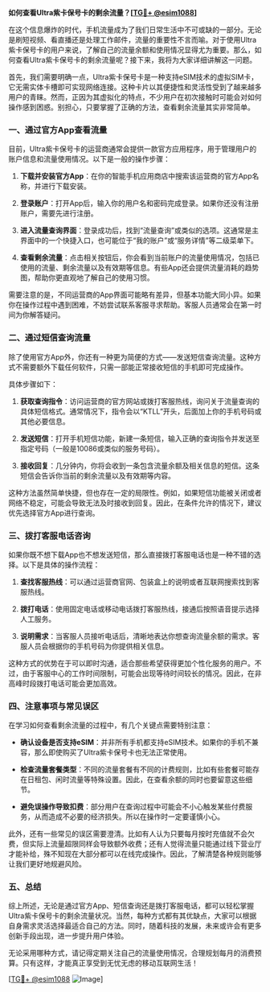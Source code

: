 **如何查看Ultra紫卡保号卡的剩余流量？[[TG💪+ @esim1088](https://t.me/s/esim1088)]**

在这个信息爆炸的时代，手机流量成为了我们日常生活中不可或缺的一部分。无论是刷短视频、看直播还是处理工作邮件，流量的重要性不言而喻。对于使用Ultra紫卡保号卡的用户来说，了解自己的流量余额和使用情况显得尤为重要。那么，如何查看Ultra紫卡保号卡的剩余流量呢？接下来，我将为大家详细讲解这一问题。

首先，我们需要明确一点，Ultra紫卡保号卡是一种支持eSIM技术的虚拟SIM卡，它无需实体卡槽即可实现网络连接。这种卡片以其便捷性和灵活性受到了越来越多用户的青睐。然而，正因为其虚拟化的特点，不少用户在初次接触时可能会对如何操作感到困惑。别担心，只要掌握了正确的方法，查看剩余流量其实非常简单。

### **一、通过官方App查看流量**

目前，Ultra紫卡保号卡的运营商通常会提供一款官方应用程序，用于管理用户的账户信息和流量使用情况。以下是一般的操作步骤：

1. **下载并安装官方App**：在你的智能手机应用商店中搜索该运营商的官方App名称，并进行下载安装。
   
2. **登录账户**：打开App后，输入你的用户名和密码完成登录。如果你还没有注册账户，需要先进行注册。

3. **进入流量查询界面**：登录成功后，找到“流量查询”或类似的选项。这通常是主界面中的一个快捷入口，也可能位于“我的账户”或“服务详情”等二级菜单下。

4. **查看剩余流量**：点击相关按钮后，你会看到当前账户的流量使用情况，包括已使用的流量、剩余流量以及有效期等信息。有些App还会提供流量消耗的趋势图，帮助你更直观地了解自己的使用习惯。

需要注意的是，不同运营商的App界面可能略有差异，但基本功能大同小异。如果你在操作过程中遇到困难，不妨尝试联系客服寻求帮助。客服人员通常会在第一时间为你解答疑问。

### **二、通过短信查询流量**

除了使用官方App外，你还有一种更为简便的方式——发送短信查询流量。这种方式不需要额外下载任何软件，只需一部能正常接收短信的手机即可完成操作。

具体步骤如下：

1. **获取查询指令**：访问运营商的官方网站或拨打客服热线，询问关于流量查询的具体短信格式。通常情况下，指令会以“KTLL”开头，后面加上你的手机号码或其他必要信息。

2. **发送短信**：打开手机短信功能，新建一条短信，输入正确的查询指令并发送至指定号码（一般是10086或类似的服务号码）。

3. **接收回复**：几分钟内，你将会收到一条包含流量余额及相关信息的短信。这条短信会告诉你当前的剩余流量以及有效期等内容。

这种方法虽然简单快捷，但也存在一定的局限性。例如，如果短信功能被关闭或者网络不稳定，可能会导致无法及时接收到回复。因此，在条件允许的情况下，建议优先选择官方App进行查询。

### **三、拨打客服电话咨询**

如果你既不想下载App也不想发送短信，那么直接拨打客服电话也是一种不错的选择。以下是具体的操作流程：

1. **查找客服热线**：可以通过运营商官网、包装盒上的说明或者互联网搜索找到客服热线。

2. **拨打电话**：使用固定电话或移动电话拨打客服热线，接通后按照语音提示选择人工服务。

3. **说明需求**：当客服人员接听电话后，清晰地表达你想查询流量余额的需求。客服人员会根据你的手机号码为你提供相关信息。

这种方式的优势在于可以即时沟通，适合那些希望获得更加个性化服务的用户。不过，由于客服中心的工作时间限制，可能会出现等待时间较长的情况。因此，在非高峰时段拨打电话可能会更加高效。

### **四、注意事项与常见误区**

在学习如何查看剩余流量的过程中，有几个关键点需要特别注意：

- **确认设备是否支持eSIM**：并非所有手机都支持eSIM技术。如果你的手机不兼容，那么即使购买了Ultra紫卡保号卡也无法正常使用。
  
- **检查流量套餐类型**：不同的流量套餐有不同的计费规则，比如有些套餐可能存在日租包、闲时流量等特殊设置。因此，在查看余额的同时也要留意这些细节。

- **避免误操作导致扣费**：部分用户在查询过程中可能会不小心触发某些付费服务，从而造成不必要的经济损失。所以在操作时一定要谨慎小心。

此外，还有一些常见的误区需要澄清。比如有人认为只要每月按时充值就不会欠费，但实际上流量超限同样会导致额外收费；还有人觉得流量只能通过线下营业厅才能补给，殊不知现在大部分都可以在线完成操作。因此，了解清楚各种规则能够让我们更好地规避风险。

### **五、总结**

综上所述，无论是通过官方App、短信查询还是拨打客服电话，都可以轻松掌握Ultra紫卡保号卡的剩余流量状况。当然，每种方式都有其优缺点，大家可以根据自身需求灵活选择最适合自己的方法。同时，随着科技的发展，未来或许会有更多创新手段出现，进一步提升用户体验。

无论采用哪种方式，请记得定期关注自己的流量使用情况，合理规划每月的消费预算。只有这样，才能真正享受到无忧无虑的移动互联网生活！

[[TG💪+ @esim1088](https://t.me/s/esim1088) ![Image](https://i.postimg.cc/4NQfJmqS/Snipaste-2025-05-13-00-14-12.png)]